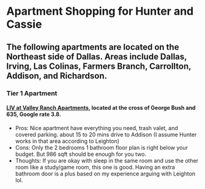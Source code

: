 # Apartment Shopping for Hunter and Cassie #
## The following apartments are located on the Northeast side of Dallas. Areas include Dallas, Irving, Las Colinas, Farmers Branch,  Carrollton, Addison, and Richardson. 

### Tier 1 Apartment
#### [LIV at Valley Ranch Apartments](https://www.apartments.com/liv-at-valley-ranch-irving-tx/zwylpmx/), located at the cross of George Bush and 635, Google rate 3.8.
* Pros: Nice apartment have everything you need, trash valet, and covered parking. about 15 to 20 mins drive to Addison (I assume Hunter works in that area according to Leighton)
* Cons: Only the 2 bedrooms 1 bathroom floor plan is right below your budget. But 986 sqft should be enough for you two.
* Thoughts: If you are okay with sleep in the same room and use the other room like a study/game room, this one is good. Having an extra bathroom door is a plus based on my experience arguing with Leighton lol.
